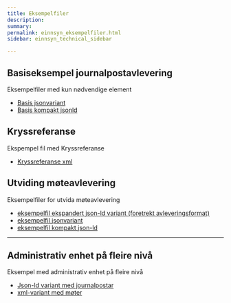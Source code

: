 ```yaml
---
title: Eksempelfiler
description:
summary:
permalink: einnsyn_eksempelfiler.html
sidebar: einnsyn_technical_sidebar

---
```


## Basiseksempel journalpostavlevering
Eksempelfiler med kun nødvendige element
* [Basis jsonvariant](/felleslosninger/resources/einnsyn/eksempelfiler/basisfil_journalavlevering_jsonformat.jsonld)
* [Basis kompakt jsonld](/felleslosninger/resources/einnsyn/eksempelfiler/basisfil_journalavlevering_kompaktformat.jsonld)

## Kryssreferanse
Ekspempel fil med Kryssreferanse
* [Kryssreferanse xml](/felleslosninger/resources/einnsyn/eksempelfiler/kryssreferanse.xml)


## Utviding møteavlevering
Eksempelfiler for utvida møteavlevering
* [eksempelfil ekspandert json-ld variant (foretrekt avleveringsformat)](/felleslosninger/resources/einnsyn/eksempelfiler/eksempel-utvidelse-moetedata-ekspandert.jsonld)
* [eksempelfil jsonvariant](/felleslosninger/resources/einnsyn/eksempelfiler/eksempel-utvidelse-moetedata-jsonvariant.jsonld)
* [eksempelfil kompakt json-ld](/felleslosninger/resources/einnsyn/eksempelfiler/eksempel-utvidelse-moetedata-kompakt.jsonld)

---
## Administrativ enhet på fleire nivå
Eksempel med administrativ enhet på fleire nivå
* [Json-ld variant med journalpostar](/felleslosninger/resources/einnsyn/eksempelfiler/fleireAdmEnheter.jsonld)
* [xml-variant med møter](/felleslosninger/resources/einnsyn/eksempelfiler/moetemappe2-admenhet.xml)
